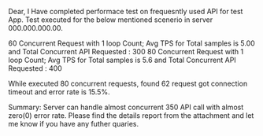 Dear,
I Have completed performace test on frequesntly used API for test App.
Test executed for the below mentioned scenerio in server 000.000.000.00.

60 Concurrent Request with 1 loop Count; Avg TPS for Total samples is 5.00 and Total Concurrent API Requested : 300
80 Concurrent Request with 1 loop Count; Avg TPS for Total samples is 5.6 and Total Concurrent API Requested : 400

While executed 80 concurrent requests, found 62 request got connection timeout and error rate is 15.5%.

Summary: 
Server can handle almost concurrent 350 API call with almost zero(0) error rate.
Please find the details report from the attachment and let me know if you have any futher quaries.
